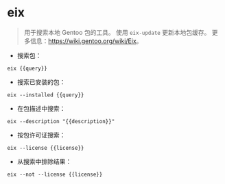 # eix

> 用于搜索本地 Gentoo 包的工具。
> 使用 `eix-update` 更新本地包缓存。
> 更多信息：<https://wiki.gentoo.org/wiki/Eix>。

- 搜索包：

`eix {{query}}`

- 搜索已安装的包：

`eix --installed {{query}}`

- 在包描述中搜索：

`eix --description "{{description}}"`

- 按包许可证搜索：

`eix --license {{license}}`

- 从搜索中排除结果：

`eix --not --license {{license}}`